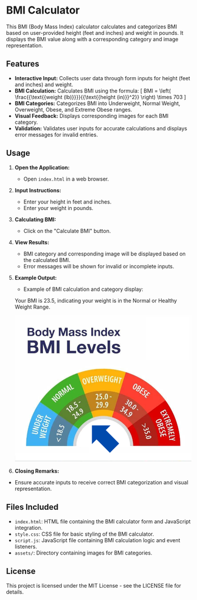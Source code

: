 # BMI Calculator

This BMI (Body Mass Index) calculator calculates and categorizes BMI based on user-provided height (feet and inches) and weight in pounds. It displays the BMI value along with a corresponding category and image representation.

## Features

- **Interactive Input:** Collects user data through form inputs for height (feet and inches) and weight.
- **BMI Calculation:** Calculates BMI using the formula: \[ BMI = \left( \frac{{\text{{weight (lb)}}}}{{\text{{height (in)}}^2}} \right) \times 703 \]
- **BMI Categories:** Categorizes BMI into Underweight, Normal Weight, Overweight, Obese, and Extreme Obese ranges.
- **Visual Feedback:** Displays corresponding images for each BMI category.
- **Validation:** Validates user inputs for accurate calculations and displays error messages for invalid entries.

## Usage

1. **Open the Application:**
   - Open `index.html` in a web browser.

2. **Input Instructions:**
   - Enter your height in feet and inches.
   - Enter your weight in pounds.

3. **Calculating BMI:**
   - Click on the "Calculate BMI" button.

4. **View Results:**
   - BMI category and corresponding image will be displayed based on the calculated BMI.
   - Error messages will be shown for invalid or incomplete inputs.

5. **Example Output:**
   - Example of BMI calculation and category display:

    Your BMI is 23.5, indicating your weight is in the Normal or Healthy Weight Range.

    ![Healthy Weight Range](./assets/healthy-weight.png)

6. **Closing Remarks:**
- Ensure accurate inputs to receive correct BMI categorization and visual representation.

## Files Included

- `index.html`: HTML file containing the BMI calculator form and JavaScript integration.
- `style.css`: CSS file for basic styling of the BMI calculator.
- `script.js`: JavaScript file containing BMI calculation logic and event listeners.
- `assets/`: Directory containing images for BMI categories.

## License

This project is licensed under the MIT License - see the LICENSE file for details.